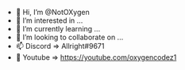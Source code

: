 - 👋 Hi, I’m @NotOXygen
- 👀 I’m interested in ...
- 🌱 I’m currently learning ...
- 💞️ I’m looking to collaborate on ...
- 📫 Discord => Allright#9671
- 🔴 Youtube => https://youtube.com/oxygencodez1 

<!---
NotOXygen/NotOXygen is a ✨ special ✨ repository because its `README.md` (this file) appears on your GitHub profile.
You can click the Preview link to take a look at your changes.
--->
